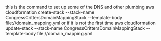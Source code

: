 

this is the command to set up some of the DNS and other plumbing 
aws cloudformation create-stack --stack-name CongressCrittersDomainMappingStack --template-body file://domain_mapping.yml
or if it is not the first time 
aws cloudformation update-stack --stack-name CongressCrittersDomainMappingStack --template-body file://domain_mapping.yml
